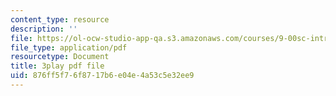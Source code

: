 ```yaml
---
content_type: resource
description: ''
file: https://ol-ocw-studio-app-qa.s3.amazonaws.com/courses/9-00sc-introduction-to-psychology-fall-2011/876ff5f76f8717b6e04e4a53c5e32ee9_syXplPKQb_o.pdf
file_type: application/pdf
resourcetype: Document
title: 3play pdf file
uid: 876ff5f7-6f87-17b6-e04e-4a53c5e32ee9
---
```

